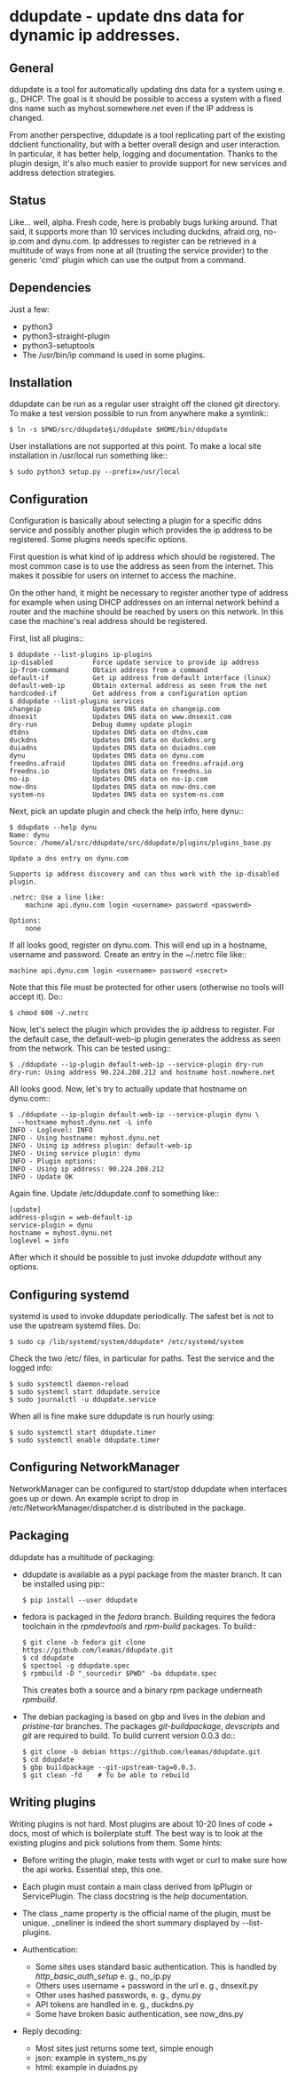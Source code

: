 ddupdate - update dns data for dynamic ip addresses.
====================================================

General
-------

ddupdate is a tool for automatically updating dns data for a system using
e. g., DHCP. The goal is it should be possible to access a system with a
fixed dns name such as myhost.somewhere.net even if the IP address is
changed.

From another perspective, ddupdate is a tool replicating part of the
existing ddclient functionality, but with a better overall design and user
interaction. In particular, it has better help, logging and documentation.
Thanks to the plugin design, it's also much easier to provide support for
new services and address detection strategies.

Status
------

Like... well, alpha. Fresh code, here is probably bugs lurking around.
That said, it supports more than 10 services including  duckdns,
afraid.org, no-ip.com and dynu.com. Ip addresses to register can be
retrieved in a multitude of ways from none at all (trusting the service
provider) to the generic 'cmd' plugin which can use the output from a
command.

Dependencies
------------

Just a few:
   - python3
   - python3-straight-plugin
   - python3-setuptools
   - The /usr/bin/ip command is used in some plugins.

Installation
------------

ddupdate can be run as a regular user straight off the cloned git directory.
To make a test version possible to run from anywhere make a symlink::

    $ ln -s $PWD/src/ddupdate§i/ddupdate $HOME/bin/ddupdate

User installations are not supported at this point. To make a local site
installation in /usr/local run something like::

    $ sudo python3 setup.py --prefix=/usr/local

Configuration
-------------

Configuration is basically about selecting a plugin for a specific ddns
service and possibly another plugin which provides the ip address to be
registered. Some plugins needs specific options.

First question is what kind of ip address which should be registered. The
most common case is to use the address as seen from the internet.
This makes it possible for users on internet to access the machine.

On the other hand, it might be necessary to register another type of
address for example when using DHCP addresses on an internal network behind
a router and the machine should be reached by users on this network.
In this case the machine's real address should be registered.

First, list all plugins::

    $ ddupdate --list-plugins ip-plugins
    ip-disabled          Force update service to provide ip address
    ip-from-command      Obtain address from a command
    default-if           Get ip address from default interface (linux)
    default-web-ip       Obtain external address as seen from the net
    hardcoded-if         Get address from a configuration option
    $ ddupdate --list-plugins services
    changeip             Updates DNS data on changeip.com
    dnsexit              Updates DNS data on www.dnsexit.com
    dry-run              Debug dummy update plugin
    dtdns                Updates DNS data on dtdns.com
    duckdns              Updates DNS data on duckdns.org
    duiadns              Updates DNS data on duiadns.com
    dynu                 Updates DNS data on dynu.com
    freedns.afraid       Updates DNS data on freedns.afraid.org
    freedns.io           Updates DNS data on freedns.io
    no-ip                Updates DNS data on no-ip.com
    now-dns              Updates DNS data on now-dns.com
    system-ns            Updates DNS data on system-ns.com

Next, pick an update plugin and check the help info, here dynu::

    $ ddupdate --help dynu
    Name: dynu
    Source: /home/al/src/ddupdate/src/ddupdate/plugins/plugins_base.py

    Update a dns entry on dynu.com

    Supports ip address discovery and can thus work with the ip-disabled
    plugin.

    .netrc: Use a line like:
        machine api.dynu.com login <username> password <password>

    Options:
        none

If all looks good, register on dynu.com. This will end up in a hostname,
username and password. Create an entry in the ~/.netrc file like::

    machine api.dynu.com login <username> password <secret>

Note that this file must be protected for other users (otherwise no tools
will accept it). Do::

    $ chmod 600 ~/.netrc

Now, let's select the plugin which provides the ip address to register.
For the default case, the default-web-ip plugin generates the address as
seen from the network. This can be tested using::

    $ ./ddupdate --ip-plugin default-web-ip --service-plugin dry-run
    dry-run: Using address 90.224.208.212 and hostname host.nowhere.net

All looks good. Now, let's try to actually update that hostname on dynu.com::

    $ ./ddupdate --ip-plugin default-web-ip --service-plugin dynu \
      --hostname myhost.dynu.net -L info
    INFO - Loglevel: INFO
    INFO - Using hostname: myhost.dynu.net
    INFO - Using ip address plugin: default-web-ip
    INFO - Using service plugin: dynu
    INFO - Plugin options:
    INFO - Using ip address: 90.224.208.212
    INFO - Update OK

Again fine. Update /etc/ddupdate.conf to something like::

    [update]
    address-plugin = web-default-ip
    service-plugin = dynu
    hostname = myhost.dynu.net
    loglevel = info

After which it should be possible to just invoke *ddupdate* without
any options.

Configuring systemd
-------------------

systemd is used to invoke ddupdate periodically. The safest bet is
not to use the upstream systemd files. Do:

    $ sudo cp /lib/systemd/system/ddupdate* /etc/systemd/system

Check the two /etc/ files, in particular for paths. Test the service and
the logged info:

    $ sudo systemctl daemon-reload
    $ sudo systemcl start ddupdate.service
    $ sudo journalctl -u ddupdate.service

When all is fine make sure ddupdate is run hourly using:

    $ sudo systemctl start ddupdate.timer
    $ sudo systemctl enable ddupdate.timer

Configuring NetworkManager
--------------------------

NetworkManager can be configured to start/stop ddupdate when interfaces goes
up or down. An example script to drop in /etc/NetworkManager/dispatcher.d
is distributed in the package.

Packaging
---------

ddupdate has a multitude of packaging:

  - ddupdate is available as a pypi package from the master branch. It can
    be installed using pip::

        $ pip install --user ddupdate

  - fedora is packaged in the *fedora* branch. Building requires the fedora
    toolchain in the *rpmdevtools* and *rpm-build* packages. To build::

        $ git clone -b fedora git clone https://github.com/leamas/ddupdate.git
        $ cd ddupdate
        $ spectool -g ddupdate.spec
        $ rpmbuild -D "_sourcedir $PWD" -ba ddupdate.spec

    This creates both a source and a binary rpm package underneath *rpmbuild*.

  - The debian packaging is based on gbp and lives in the *debian* and
    *pristine-tar* branches.  The packages *git-buildpackage*, *devscripts*
    and *git*  are required to build. To build current version 0.0.3 do::

        $ git clone -b debian https://github.com/leamas/ddupdate.git
        $ cd ddupdate
        $ gbp buildpackage --git-upstream-tag=0.0.3.
        $ git clean -fd    # To be able to rebuild

Writing plugins
---------------

Writing plugins is not hard. Most plugins are about 10-20 lines of code +
docs, most of which is boilerplate stuff. The best way is to look at
the existing plugins and pick solutions from them. Some hints:

  - Before writing the plugin, make tests with wget or curl to make
    sure how the api works. Essential step, this one.

  - Each plugin must contain a main class derived from IpPlugin or
    ServicePlugin. The class docstring is the *help <plugin>* documentation.

  - The class \_name property is the official name of the plugin, must be
    unique. \_oneliner is indeed the short summary displayed by
    --list-plugins.

  - Authentication:
      - Some sites uses standard basic authentication. This is handled
        by *http_basic_auth_setup* e. g., no_ip.py
      - Others uses username + password in the url e. g., dnsexit.py
      - Other uses hashed passwords, e. g., dynu.py
      - API tokens are handled in e. g., duckdns.py
      - Some have broken basic authentication, see now_dns.py
  - Reply decoding:
      - Most sites just returns some text, simple enough
      - json: example in system_ns.py
      - html: example in duiadns.py
